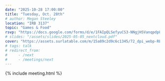 ```yaml
---
date: "2025-10-28 17:00:00"
title: "Tuesday, Oct. 28th"
# author: Megan Steeley
location: "IRB 3137"
topic: "Games & Food"
rsvp: "https://docs.google.com/forms/d/e/1FAIpQLSefyuCS3-NNgjHSVanqpdp8Yv0aHVxKybozPAJRk7gY5U6zOw/viewform?embedded=true"
# slides: "/assets/slides/2025-05-05_nextcloud.pdf"
cover: "https://assets.surlatable.com/m/15a89c2d9c6c1345/72_dpi_webp-REC-283110_Pizza.jpg"
# tags: talk
# redirect_from:
#     - /next
#     - /meetings/next
---
```


{% include meeting.html %}